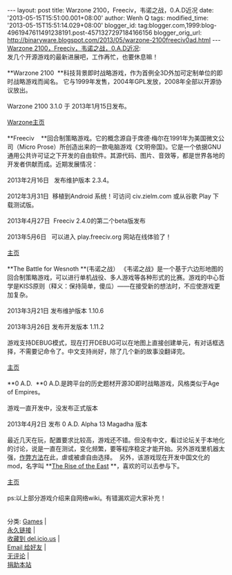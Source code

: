 --- layout: post title: Warzone 2100，Freeciv，韦诺之战，0.A.D近况 date:
'2013-05-15T15:51:00.001+08:00' author: Wenh Q tags: modified\_time:
'2013-05-15T15:51:14.029+08:00' blogger\_id:
tag:blogger.com,1999:blog-4961947611491238191.post-4571327297184166156
blogger\_orig\_url:
http://binaryware.blogspot.com/2013/05/warzone-2100freeciv0ad.html ---
[Warzone
2100，Freeciv，韦诺之战，0.A.D近况](http://linuxtoy.org/archives/warzone-2100%ef%bc%8cfreeciv%ef%bc%8c%e9%9f%a6%e8%af%ba%e4%b9%8b%e6%88%98%ef%bc%8c0-a-d%e8%bf%91%e5%86%b5.html):
\
发几个开源游戏的最新进展吧，工作再忙，也要休息嘛！\
\
**Warzone 2100
 **科技背景即时战略游戏，作为首例全3D外加可定制单位的即时战略游戏而闻名。
它与1999年发售，2004年GPL发放，2008年全部以开源协议放出。\
\
Warzone 2100 3.1.0 于 2013年1月15日发布。\
\
[Warzone主页](http://www.wz2100.net/)\
\
**Freeciv  
 **回合制策略游戏。它的概念源自于席德·梅尔在1991年为美国微文公司（Micro
Prose）所创造出来的一款电脑游戏《文明帝国》。它是一个依据GNU通用公共许可证之下开发的自由软件。其源代码、图片、音效等，都是世界各地的开发者供献而成。近期发展情况：\
\
2013年2月16日   发布维护版本 2.3.4。\
\
2012年3月31日  移植到Android 系统！可访问 civ.zielm.com 或从谷歌 Play
下载测试版。\
\
2013年4月27日  Freeciv 2.4.0的第二个beta版发布\
\
2013年5月6日   可以进入 play.freeciv.org 网站在线体验了！\
\
[主页](http://freeciv.wikia.com/wiki/Main_Page)\
\
**The Battle for
Wesnoth **(韦诺之战） 《韦诺之战》是一个基于六边形地图的回合制策略游戏，可以进行单机战役、多人游戏等各种形式的比赛。游戏的中心哲学是KISS原则（释义：保持简单，傻瓜）——在接受新的想法时，不应使游戏更加复杂。\
\
2013年3月21日 发布维护版本 1.10.6\
\
2013年3月26日 发布开发版本 1.11.2\
\
游戏支持DEBUG模式，现在打开DEBUG可以在地图上直接创建单元，有对话框选择，不需要记命令了。中文支持尚好，除了几个新的故事没翻译完。\
\
[主页](http://www.wesnoth.org/)\
\
**0 A.D.  **0 A.D.是跨平台的历史题材开源3D即时战略游戏，风格类似于Age of
Empires。\
\
游戏一直开发中，没发布正式版本\
\
2013年4月2日 发布 0 A.D. Alpha 13 Magadha 版本\
\
最近几天在玩，配置要求比较高，游戏还不错。但没有中文，看过论坛关于本地化的讨论，说是一直在测试，变化频繁，要等程序稳定才能开始。另外游戏里机器太强，[作弊方法](http://trac.wildfiregames.com/wiki/Manual_Cheats)在此，虐或被虐自由选择。
 另外，该游戏现在开发中国文化的mod，名字叫 **[The Rise of the
East](http://www.moddb.com/mods/rote) **，喜欢的可以去参与下。\
\
[主页](http://play0ad.com/)\
\
ps:以上部分游戏介绍来自网络wiki。有错漏欢迎大家补充！\
\
\
分类:
[Games](http://linuxtoy.org/category/games "查看 Games 中的全部文章") |
\
[永久链接](http://linuxtoy.org/archives/warzone-2100%ef%bc%8cfreeciv%ef%bc%8c%e9%9f%a6%e8%af%ba%e4%b9%8b%e6%88%98%ef%bc%8c0-a-d%e8%bf%91%e5%86%b5.html)
|\
[收藏到
del.icio.us](http://delicious.com/save?url=http://linuxtoy.org/archives/warzone-2100%ef%bc%8cfreeciv%ef%bc%8c%e9%9f%a6%e8%af%ba%e4%b9%8b%e6%88%98%ef%bc%8c0-a-d%e8%bf%91%e5%86%b5.html&title=Warzone%202100%EF%BC%8CFreeciv%EF%BC%8C%E9%9F%A6%E8%AF%BA%E4%B9%8B%E6%88%98%EF%BC%8C0.A.D%E8%BF%91%E5%86%B5)
| \
[Email
给好友](mailto:?Subject=Check+This+Out&body=I+think+you'll+like+this:+http://linuxtoy.org/archives/warzone-2100%EF%BC%8Cfreeciv%EF%BC%8C%E9%9F%A6%E8%AF%BA%E4%B9%8B%E6%88%98%EF%BC%8C0-a-d%E8%BF%91%E5%86%B5.html)
| \
[无评论](http://linuxtoy.org/archives/warzone-2100%ef%bc%8cfreeciv%ef%bc%8c%e9%9f%a6%e8%af%ba%e4%b9%8b%e6%88%98%ef%bc%8c0-a-d%e8%bf%91%e5%86%b5.html#comments)
|\
[捐助本站](http://linuxtoy.org/faq/donate)
